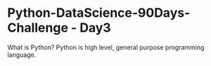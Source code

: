 # Python-DataScience-90Days-Challenge - Day3
What is Python? 
Python is high level, general purpose programming language.

